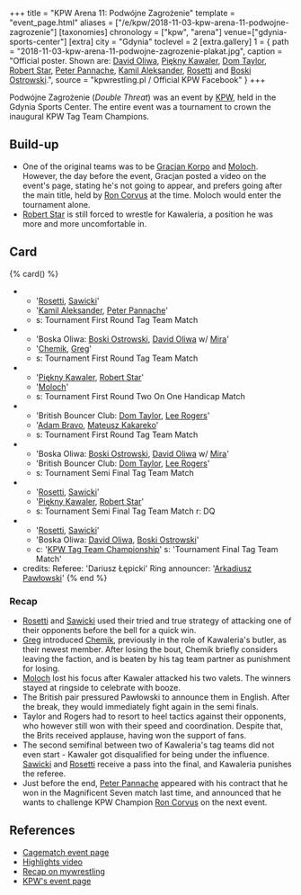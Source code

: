 +++
title = "KPW Arena 11: Podwójne Zagrożenie"
template = "event_page.html"
aliases = ["/e/kpw/2018-11-03-kpw-arena-11-podwojne-zagrozenie"]
[taxonomies]
chronology = ["kpw", "arena"]
venue=["gdynia-sports-center"]
[extra]
city = "Gdynia"
toclevel = 2
[extra.gallery]
1 = { path = "2018-11-03-kpw-arena-11-podwojne-zagrozenie-plakat.jpg", caption = "Official poster. Shown are: [David Oliwa](@/w/david-oliwa.md), [Piękny Kawaler](@/w/piekny-kawaler.md), [Dom Taylor](@/w/dom-taylor.md), [Robert Star](@/w/robert-star.md), [Peter Pannache](@/w/peter-pannache.md), [Kamil Aleksander](@/w/kamil-aleksander.md), [Rosetti](@/w/rosetti.md) and [Boski Ostrowski](@/w/ostrowski.md).", source = "kpwrestling.pl / Official KPW Facebook" }
+++

Podwójne Zagrożenie (_Double Threat_) was an event by [KPW](@/o/kpw.md), held in the Gdynia Sports Center. The entire event was a tournament to crown the inaugural KPW Tag Team Champions.

## Build-up

* One of the original teams was to be [Gracjan Korpo](@/w/gracjan-korpo.md) and [Moloch](@/w/moloch.md). However, the day before the event, Gracjan posted a video on the event's page, stating he's not going to appear, and prefers going after the main title, held by [Ron Corvus](@/w/ron-corvus.md) at the time. Moloch would enter the tournament alone.
* [Robert Star](@/w/robert-star.md) is still forced to wrestle for Kawaleria, a position he was more and more uncomfortable in.

## Card

{% card() %}
- - '[Rosetti](@/w/rosetti.md), [Sawicki](@/w/sawicki.md)'
  - '[Kamil Aleksander](@/w/kamil-aleksander.md), [Peter Pannache](@/w/peter-pannache.md)'
  - s: Tournament First Round Tag Team Match
- - 'Boska Oliwa: [Boski Ostrowski](@/w/ostrowski.md), [David Oliwa](@/w/david-oliwa.md) w/ [Mira](@/w/mira.md)'
  - '[Chemik](@/w/chemik.md), [Greg](@/w/greg.md)'
  - s: Tournament First Round Tag Team Match
- - '[Piękny Kawaler](@/w/piekny-kawaler.md), [Robert Star](@/w/robert-star.md)'
  - '[Moloch](@/w/moloch.md)'
  - s: Tournament First Round Two On One Handicap Match
- - 'British Bouncer Club: [Dom Taylor](@/w/dom-taylor.md), [Lee Rogers](@/w/lee-rogers.md)'
  - '[Adam Bravo](@/w/adam-bravo.md), [Mateusz Kakareko](@/w/mateusz-kakareko.md)'
  - s: Tournament First Round Tag Team Match
- - 'Boska Oliwa: [Boski Ostrowski](@/w/ostrowski.md), [David Oliwa](@/w/david-oliwa.md) w/ [Mira](@/w/mira.md)'
  - 'British Bouncer Club: [Dom Taylor](@/w/dom-taylor.md), [Lee Rogers](@/w/lee-rogers.md)'
  - s: Tournament Semi Final Tag Team Match
- - '[Rosetti](@/w/rosetti.md), [Sawicki](@/w/sawicki.md)'
  - '[Piękny Kawaler](@/w/piekny-kawaler.md), [Robert Star](@/w/robert-star.md)'
  - s: Tournament Semi Final Tag Team Match
    r: DQ
- - '[Rosetti](@/w/rosetti.md), [Sawicki](@/w/sawicki.md)'
  - 'Boska Oliwa: [David Oliwa](@/w/david-oliwa.md), [Boski Ostrowski](@/w/ostrowski.md)'
  - c: '[KPW Tag Team Championship](@/c/kpw-tag-team-championship.md)'
    s: 'Tournament Final Tag Team Match'
- credits:
    Referee: 'Dariusz Łępicki'
    Ring announcer: '[Arkadiusz Pawłowski](@/w/pan-pawlowski.md)'
{% end %}

### Recap

* [Rosetti](@/w/rosetti.md) and [Sawicki](@/w/sawicki.md) used their tried and true strategy of attacking one of their opponents before the bell for a quick win.
* [Greg](@/w/greg.md) introduced [Chemik](@/w/chemik.md), previously in the role of Kawaleria's butler, as their newest member. After losing the bout, Chemik briefly considers leaving the faction, and is beaten by his tag team partner as punishment for losing.
* [Moloch](@/w/moloch.md) lost his focus after Kawaler attacked his two valets. The winners stayed at ringside to celebrate with booze.
* The British pair pressured Pawłowski to announce them in English. After the break, they would immediately fight again in the semi finals.
* Taylor and Rogers had to resort to heel tactics against their opponents, who however still won with their speed and coordination. Despite that, the Brits received applause, having won the support of fans.
* The second semifinal between two of Kawaleria's tag teams did not even start - Kawaler got disqualified for being under the influence. [Sawicki](@/w/sawicki.md) and [Rosetti](@/w/rosetti.md) receive a pass into the final, and Kawaleria punishes the referee.
* Just before the end, [Peter Pannache](@/w/peter-pannache.md) appeared with his contract that he won in the Magnificent Seven match last time, and announced that he wants to challenge KPW Champion [Ron Corvus](@/w/ron-corvus.md) on the next event.

## References

* [Cagematch event page](https://www.cagematch.net/?id=1&nr=215484)
* [Highlights video](https://www.youtube.com/watch?v=JA-12gIh7Uw)
* [Recap on mywrestling](https://mywrestling.com.pl/kpw-arena-11-podwojne-zagrozenie-relacja/)
* [KPW's event page](https://kpwrestling.pl/events/kpw-arena-11/)
